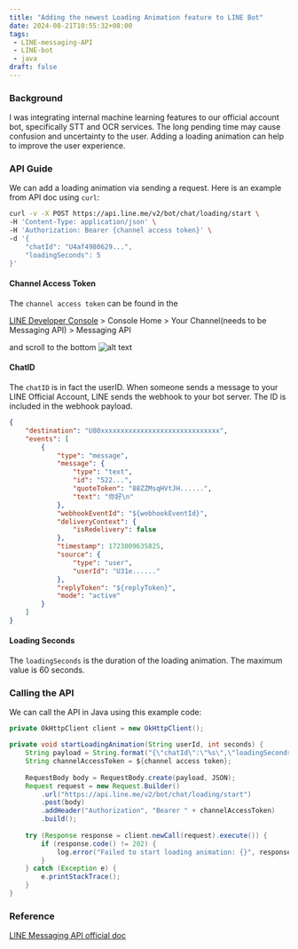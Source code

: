 ```yaml
---
title: "Adding the newest Loading Animation feature to LINE Bot"
date: 2024-08-21T10:55:32+08:00
tags:
 - LINE-messaging-API
 - LINE-bot
 - java
draft: false
---
```

### Background
I was integrating internal machine learning features to our official account bot, specifically STT and OCR services. The long pending time may cause confusion and uncertainty to the user. Adding a loading animation can help to improve the user experience.

### API Guide
We can add a loading animation via sending a request. Here is an example from API doc using `curl`:  

```bash
curl -v -X POST https://api.line.me/v2/bot/chat/loading/start \
-H 'Content-Type: application/json' \
-H 'Authorization: Bearer {channel access token}' \
-d '{
    "chatId": "U4af4980629...",
    "loadingSeconds": 5
}'
```
#### Channel Access Token
The `channel access token` can be found in the   

[LINE Developer Console](https://developers.line.biz/en/) > Console Home > Your Channel(needs to be Messaging API) > Messaging API  

and scroll to the bottom
![alt text](../../images/LINE-bot-channel_access_token.png)

#### ChatID
The `chatID` is in fact the userID. When someone sends a message to your LINE Official Account, LINE sends the webhook to your bot server. The ID is included in the webhook payload.

```json
{
    "destination": "U80xxxxxxxxxxxxxxxxxxxxxxxxxxxxxx",
    "events": [
        {
            "type": "message",
            "message": {
                "type": "text",
                "id": "522...",
                "quoteToken": "88ZZMsqHVtJH......",
                "text": "你好\n"
            },
            "webhookEventId": "${webhookEventId}",
            "deliveryContext": {
                "isRedelivery": false
            },
            "timestamp": 1723009635825,
            "source": {
                "type": "user",
                "userId": "U31e......"
            },
            "replyToken": "${replyToken}",
            "mode": "active"
        }
    ]
}
```

#### Loading Seconds
The `loadingSeconds` is the duration of the loading animation. The maximum value is 60 seconds.
### Calling the API
We can call the API in Java using this example code:

```java
private OkHttpClient client = new OkHttpClient();

private void startLoadingAnimation(String userId, int seconds) {
    String payload = String.format("{\"chatId\":\"%s\",\"loadingSeconds\":%d}", userId, seconds);
    String channelAccessToken = ${channel access token};
    
    RequestBody body = RequestBody.create(payload, JSON);
    Request request = new Request.Builder()
        .url("https://api.line.me/v2/bot/chat/loading/start")
        .post(body)
        .addHeader("Authorization", "Bearer " + channelAccessToken)
        .build();
    
    try (Response response = client.newCall(request).execute()) {
        if (response.code() != 202) {
            log.error("Failed to start loading animation: {}", response.body().string());
        }
    } catch (Exception e) {
        e.printStackTrace();
    }
}
```



### Reference
[LINE Messaging API official doc](https://developers.line.biz/en/docs/messaging-api/use-loading-indicator/)